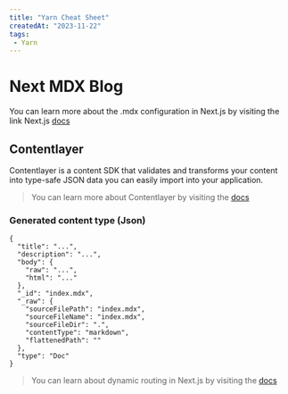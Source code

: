 ```yaml
---
title: "Yarn Cheat Sheet"
createdAt: "2023-11-22"
tags: 
 - Yarn
---
```


# Next MDX Blog
You can learn more about the .mdx configuration in Next.js by visiting the link Next.js [docs](https://nextjs.org/docs/app/building-your-application/configuring/mdx)

## Contentlayer

Contentlayer is a  content SDK  that validates and transforms your content into  type-safe  JSON data you can easily import into your application.

>You can learn more about Contentlayer by visiting the [docs](https://contentlayer.dev/)

### Generated content type (Json)
```
{
  "title": "...",
  "description": "...",
  "body": {
    "raw": "...",
    "html": "..."
  },
  "_id": "index.mdx",
  "_raw": {
    "sourceFilePath": "index.mdx",
    "sourceFileName": "index.mdx",
    "sourceFileDir": ".",
    "contentType": "markdown",
    "flattenedPath": ""
  },
  "type": "Doc"
}
```
>You can learn about dynamic routing in Next.js by visiting the [docs](https://nextjs.org/docs/app/building-your-application/routing/dynamic-routes)

